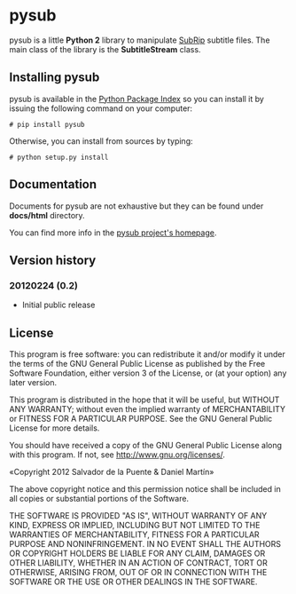 # pysub

pysub is a little **Python 2** library to manipulate [SubRip](http://es.wikipedia.org/wiki/SubRip) subtitle files. The main class of the library is the **SubtitleStream** class.

## Installing pysub

pysub is available in the [Python Package Index](http://pypi.python.org/pypi) so you can install it by issuing the following command on your computer:

    # pip install pysub

Otherwise, you can install from sources by typing:

    # python setup.py install

## Documentation

Documents for pysub are not exhaustive but they can be found under **docs/html** directory.

You can find more info in the [pysub project's homepage](http://unoyunodiez.wordpress.com/pysub/).

## Version history

### 20120224 (0.2)

 * Initial public release

## License

This program is free software: you can redistribute it and/or modify
it under the terms of the GNU General Public License as published by
the Free Software Foundation, either version 3 of the License, or
(at your option) any later version.

This program is distributed in the hope that it will be useful,
but WITHOUT ANY WARRANTY; without even the implied warranty of
MERCHANTABILITY or FITNESS FOR A PARTICULAR PURPOSE.  See the
GNU General Public License for more details.

You should have received a copy of the GNU General Public License
along with this program.  If not, see <http://www.gnu.org/licenses/>.

«Copyright 2012 Salvador de la Puente & Daniel Martín»

The above copyright notice and this permission notice shall be included in all copies or substantial portions of the Software.

THE SOFTWARE IS PROVIDED "AS IS", WITHOUT WARRANTY OF ANY KIND, EXPRESS OR IMPLIED, INCLUDING BUT NOT LIMITED TO THE WARRANTIES OF MERCHANTABILITY, FITNESS FOR A PARTICULAR PURPOSE AND NONINFRINGEMENT. IN NO EVENT SHALL THE AUTHORS OR COPYRIGHT HOLDERS BE LIABLE FOR ANY CLAIM, DAMAGES OR OTHER LIABILITY, WHETHER IN AN ACTION OF CONTRACT, TORT OR OTHERWISE, ARISING FROM, OUT OF OR IN CONNECTION WITH THE SOFTWARE OR THE USE OR OTHER DEALINGS IN THE SOFTWARE.
